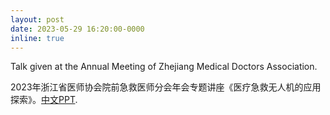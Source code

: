 ```yaml
---
layout: post
date: 2023-05-29 16:20:00-0000
inline: true
---
```


Talk given at the Annual Meeting of Zhejiang Medical Doctors Association. 

2023年浙江省医师协会院前急救医师分会年会专题讲座《医疗急救无人机的应用探索》。[中文PPT](/assets/files/emergency-drones.pdf).
